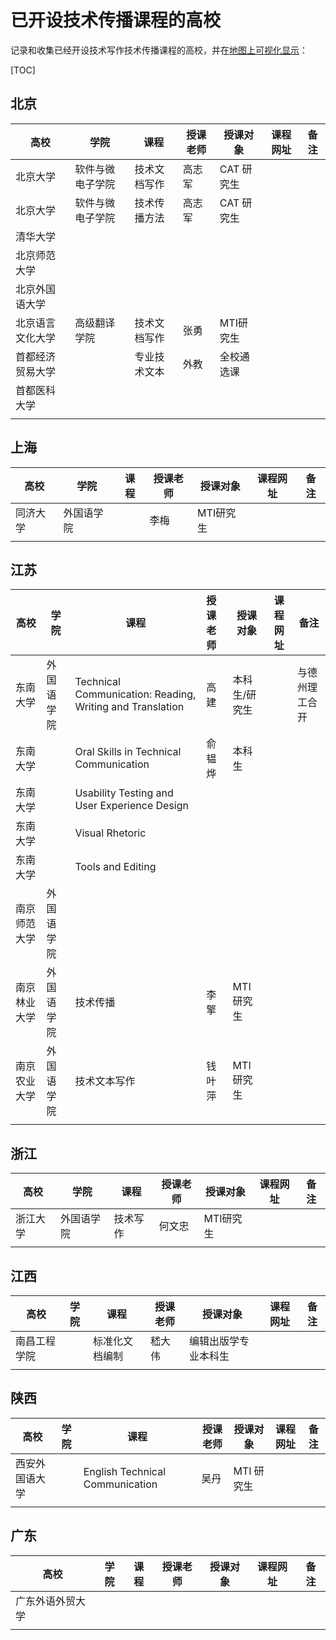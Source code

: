 # 已开设技术传播课程的高校

记录和收集已经开设技术写作技术传播课程的高校，并在[地图上可视化显示](list.tc-edu.org)：



[TOC]



## 北京

| 高校             | 学院             | 课程         | 授课老师 | 授课对象   | 课程网址 | 备注 |
| ---------------- | ---------------- | ------------ | -------- | ---------- | -------- | ---- |
| 北京大学         | 软件与微电子学院 | 技术文档写作 | 高志军   | CAT 研究生 |          |      |
| 北京大学         | 软件与微电子学院 | 技术传播方法 | 高志军   | CAT 研究生 |          |      |
| 清华大学         |                  |              |          |            |          |      |
| 北京师范大学     |                  |              |          |            |          |      |
| 北京外国语大学   |                  |              |          |            |          |      |
| 北京语言文化大学 | 高级翻译学院     | 技术文档写作 | 张勇     | MTI研究生  |          |      |
| 首都经济贸易大学 |                  | 专业技术文本 | 外教     | 全校通选课 |          |      |
| 首都医科大学     |                  |              |          |            |          |      |
|                  |                  |              |          |            |          |      |



## 上海

| 高校     | 学院       | 课程 | 授课老师 | 授课对象  | 课程网址 | 备注 |
| -------- | ---------- | ---- | -------- | --------- | -------- | ---- |
| 同济大学 | 外国语学院 |      | 李梅     | MTI研究生 |          |      |
|          |            |      |          |           |          |      |

## 江苏

| 高校         | 学院       | 课程                                                      | 授课老师 | 授课对象      | 课程网址 | 备注           |
| ------------ | ---------- | --------------------------------------------------------- | :------- | ------------- | -------- | -------------- |
| 东南大学     | 外国语学院 | Technical Communication: Reading, Writing and Translation | 高建     | 本科生/研究生 |          | 与德州理工合开 |
| 东南大学     |            | Oral Skills in Technical Communication                    | 俞韫烨   | 本科生        |          |                |
| 东南大学     |            | Usability Testing and User Experience Design              |          |               |          |                |
| 东南大学     |            | Visual Rhetoric                                           |          |               |          |                |
| 东南大学     |            | Tools and Editing                                         |          |               |          |                |
| 南京师范大学 | 外国语学院 |                                                           |          |               |          |                |
| 南京林业大学 | 外国语学院 | 技术传播                                                  | 李擎     | MTI研究生     |          |                |
| 南京农业大学 | 外国语学院 | 技术文本写作                                              | 钱叶萍   | MTI研究生     |          |                |
|              |            |                                                           |          |               |          |                |



## 浙江

| 高校     | 学院       | 课程     | 授课老师 | 授课对象  | 课程网址 | 备注 |
| -------- | ---------- | -------- | -------- | --------- | -------- | ---- |
| 浙江大学 | 外国语学院 | 技术写作 | 何文忠   | MTI研究生 |          |      |
|          |            |          |          |           |          |      |



## 江西

| 高校         | 学院 | 课程           | 授课老师 | 授课对象             | 课程网址 | 备注 |
| ------------ | ---- | -------------- | -------- | -------------------- | -------- | ---- |
| 南昌工程学院 |      | 标准化文档编制 | 嵇大伟   | 编辑出版学专业本科生 |          |      |
|              |      |                |          |                      |          |      |



## 陕西

| 高校           | 学院 | 课程                            | 授课老师 | 授课对象   | 课程网址 | 备注 |
| -------------- | ---- | ------------------------------- | -------- | ---------- | -------- | ---- |
| 西安外国语大学 |      | English Technical Communication | 吴丹     | MTI 研究生 |          |      |
|                |      |                                 |          |            |          |      |

## 广东

| 高校             | 学院 | 课程 | 授课老师 | 授课对象 | 课程网址 | 备注 |
| ---------------- | ---- | ---- | -------- | -------- | -------- | ---- |
| 广东外语外贸大学 |      |      |          |          |          |      |
|                  |      |      |          |          |          |      |

